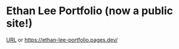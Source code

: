 # Ethan Lee Portfolio (now a public site!)
[URL](https://ethan-lee-portfolio.pages.dev/) or https://ethan-lee-portfolio.pages.dev/

